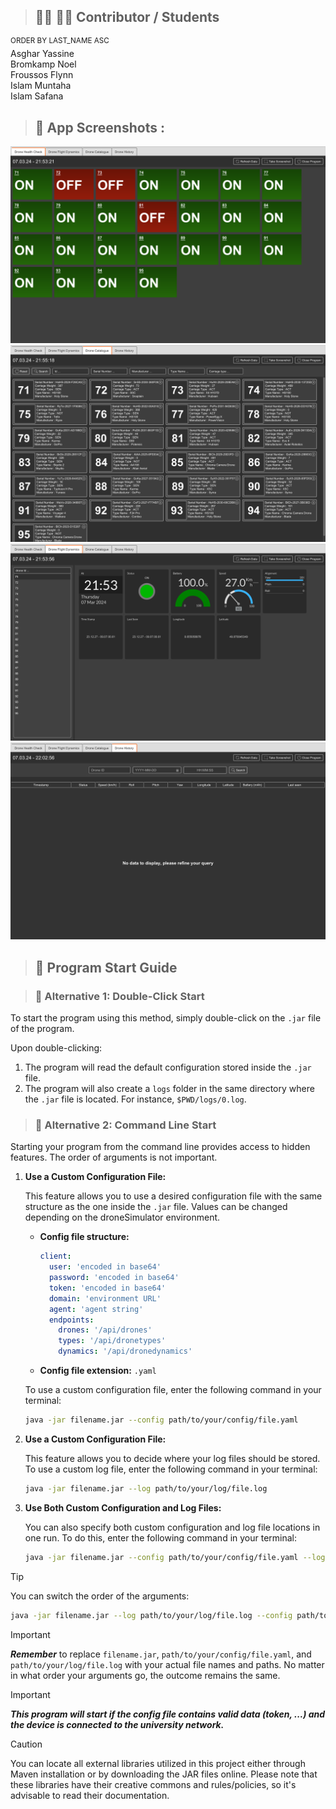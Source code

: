 > ## :man_technologist: :woman_technologist: Contributor / Students 
<sup>ORDER BY LAST_NAME ASC</sup><br>
Asghar Yassine<br>Bromkamp Noel<br>Froussos Flynn<br>Islam Muntaha<br>Islam Safana

> ## :strawberry: App Screenshots : 
![Health Check View!](app/HealthCheckView.png)
![Drone Catalogue View!](app/DroneCatalogueView.png)
![Flight Dynamics View!](app/FlightDynamicsView.png)
![Drone History View!](app/DroneHistoryView.png)


> ## :strawberry: Program Start Guide

> ### :strawberry: Alternative 1: Double-Click Start

To start the program using this method, simply double-click on the `.jar` file of the program.

Upon double-clicking:
1. The program will read the default configuration stored inside the `.jar` file.
2. The program will also create a `logs` folder in the same directory where the `.jar` file is located. For instance, `$PWD/logs/0.log`.

> ### :strawberry: Alternative 2: Command Line Start

Starting your program from the command line provides access to hidden features. The order of arguments is not important.

1. **Use a Custom Configuration File:**

   This feature allows you to use a desired configuration file with the same structure as the one inside the `.jar` file. Values can be changed depending on the droneSimulator environment.

   - **Config file structure:**
     ```yaml
     client:
       user: 'encoded in base64'
       password: 'encoded in base64'
       token: 'encoded in base64'
       domain: 'environment URL'
       agent: 'agent string'
       endpoints:
         drones: '/api/drones'
         types: '/api/dronetypes'
         dynamics: '/api/dronedynamics'
     ```
   - **Config file extension:** `.yaml`

   To use a custom configuration file, enter the following command in your terminal:
   ```bash
   java -jar filename.jar --config path/to/your/config/file.yaml
   ```
 
2. **Use a Custom Configuration File:**
   
   This feature allows you to decide where your log files should be stored.
To use a custom log file, enter the following command in your terminal:
   ```bash
   java -jar filename.jar --log path/to/your/log/file.log 
   ```

3. **Use Both Custom Configuration and Log Files:**
   
   You can also specify both custom configuration and log file locations in one run.
To do this, enter the following command in your terminal:
   ```bash
   java -jar filename.jar --config path/to/your/config/file.yaml --log  path/to/your/log/file.log
   ```
> [!TIP]
   > You can switch the order of the arguments:
   ```bash
   java -jar filename.jar --log path/to/your/log/file.log --config path/to/your/config/file.yaml
   ```
> [!IMPORTANT]
   > ***Remember*** to replace `filename.jar`, `path/to/your/config/file.yaml`, and `path/to/your/log/file.log` with your actual file names and paths. 
No matter in what order your arguments go, the outcome remains the same.

> [!IMPORTANT]
   > ***This program will start if the config file contains valid data (token, ...) and the device is connected to the university network.***

> [!CAUTION]
> You can locate all external libraries utilized in this project either through Maven installation or by downloading the JAR files online.
> Please note that these libraries have their creative commons and rules/policies, so it's advisable to read their documentation.
